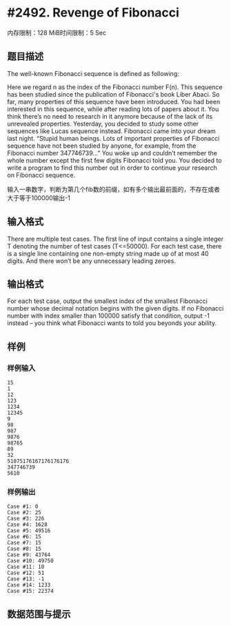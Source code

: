 # #2492. Revenge of Fibonacci

内存限制：128 MiB时间限制：5 Sec

## 题目描述

The well-known Fibonacci sequence is defined as following:


  Here we regard n as the index of the Fibonacci number F(n).
  This sequence has been studied since the publication of Fibonacci's book Liber Abaci. So far, many properties of this sequence have been introduced.
  You had been interested in this sequence, while after reading lots of papers about it. You think there&rsquo;s no need to research in it anymore because of the lack of its unrevealed properties. Yesterday, you decided to study some other sequences like Lucas sequence instead.
  Fibonacci came into your dream last night. &ldquo;Stupid human beings. Lots of important properties of Fibonacci sequence have not been studied by anyone, for example, from the Fibonacci number 347746739&hellip;&rdquo;
  You woke up and couldn&rsquo;t remember the whole number except the first few digits Fibonacci told you. You decided to write a program to find this number out in order to continue your research on Fibonacci sequence.

 输入一串数字，判断为第几个fib数的前缀，如有多个输出最前面的，不存在或者大于等于100000输出-1

## 输入格式

  There are multiple test cases. The first line of input contains a single integer T denoting the number of test cases (T<=50000).
  For each test case, there is a single line containing one non-empty string made up of at most 40 digits. And there won&rsquo;t be any unnecessary leading zeroes.

## 输出格式

  For each test case, output the smallest index of the smallest Fibonacci number whose decimal notation begins with the given digits. If no Fibonacci number with index smaller than 100000 satisfy that condition, output -1 instead &ndash; you think what Fibonacci wants to told you beyonds your ability.

## 样例

### 样例输入

    
    15
    1
    12
    123
    1234
    12345
    9
    98
    987
    9876
    98765
    89
    32
    51075176167176176176
    347746739
    5610
     
    
     
    
    
    

### 样例输出

    
    Case #1: 0
    Case #2: 25
    Case #3: 226
    Case #4: 1628
    Case #5: 49516
    Case #6: 15
    Case #7: 15
    Case #8: 15
    Case #9: 43764
    Case #10: 49750
    Case #11: 10
    Case #12: 51
    Case #13: -1
    Case #14: 1233
    Case #15: 22374
    
    

## 数据范围与提示
